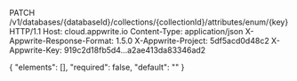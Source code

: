 PATCH /v1/databases/{databaseId}/collections/{collectionId}/attributes/enum/{key} HTTP/1.1
Host: cloud.appwrite.io
Content-Type: application/json
X-Appwrite-Response-Format: 1.5.0
X-Appwrite-Project: 5df5acd0d48c2
X-Appwrite-Key: 919c2d18fb5d4...a2ae413da83346ad2

{
  "elements": [],
  "required": false,
  "default": "<DEFAULT>"
}
